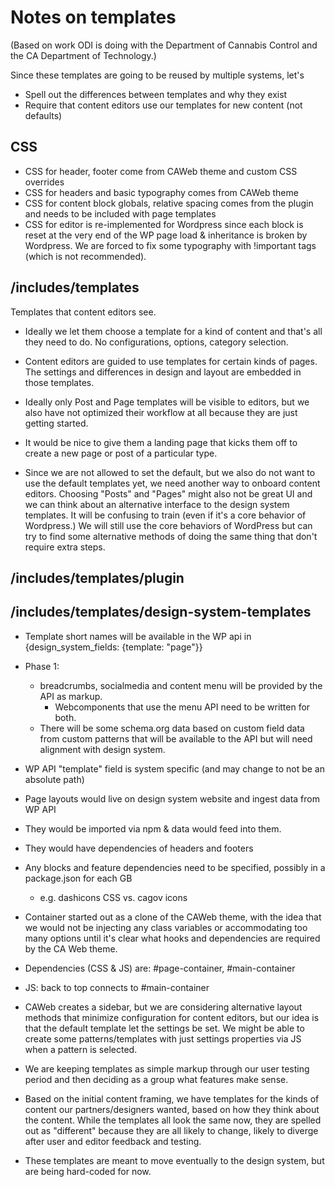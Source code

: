 # Notes on templates

(Based on work ODI is doing with the Department of Cannabis Control and the CA Department of Technology.)

Since these templates are going to be reused by multiple systems, let's
- Spell out the differences between templates and why they exist
- Require that content editors use our templates for new content (not defaults)

## CSS
- CSS for header, footer come from CAWeb theme and custom CSS overrides
- CSS for headers and basic typography comes from CAWeb theme
- CSS for content block globals, relative spacing comes from the plugin and needs to be included with page templates
- CSS for editor is re-implemented for Wordpress since each block is reset at the very end of the WP page load & inheritance is  broken by Wordpress. We are forced to fix some typography with !important tags (which is not recommended). 

## /includes/templates
Templates that content editors see.
* Ideally we let them choose a template for a kind of content and that's all they need to do. No configurations, options, category selection.
* Content editors are guided to use templates for certain kinds of pages. The settings and differences in design and layout are embedded in those templates.

* Ideally only Post and Page templates will be visible to editors, but we also have not optimized their workflow at all because they are just getting started.
* It would be nice to give them a landing page that kicks them off to create a new page or post of a particular type.
* Since we are not allowed to set the default, but we also do not want to use the default templates yet, we need another way to onboard content editors. Choosing "Posts" and "Pages" might also not be great UI and we can think about an alternative interface to the design system templates. It will be confusing to train (even if it's a core behavior of Wordpress.) We will still use the core behaviors of WordPress but can try to find some alternative methods of doing the same thing that don't require extra steps.

## /includes/templates/plugin

## /includes/templates/design-system-templates

- Template short names will be available in the WP api in {design_system_fields: {template: "page"}}
- Phase 1: 
    - breadcrumbs, socialmedia and content menu will be provided by the API as markup. 
        - Webcomponents that use the menu API need to be written for both.
    - There will be some schema.org data based on custom field data from custom patterns that will be available to the API but will need alignment with design system.
- WP API "template" field is system specific (and may change to not be an absolute path)
- Page layouts would live on design system website and ingest data from WP API
- They would be imported via npm & data would feed into them.
- They would have dependencies of headers and footers
- Any blocks and feature dependencies need to be specified, possibly in a package.json for each GB 
    - e.g. dashicons CSS vs. cagov icons


- Container started out as a clone of the CAWeb theme, with the idea that we would not be injecting any class variables or accommodating too many options until it's clear what hooks and dependencies are required by the CA Web theme.
- Dependencies (CSS & JS) are: #page-container, #main-container
- JS: back to top connects to #main-container
- CAWeb creates a sidebar, but we are considering alternative layout methods that minimize configuration for content editors, but our idea is that the default template let the settings be set. We might be able to create some patterns/templates with just settings properties via JS when a pattern is selected. 
- We are keeping templates as simple markup through our user testing period and then deciding as a group what features make sense.
- Based on the initial content framing, we have templates for the kinds of content our partners/designers wanted, based on how they think about the content. While the templates all look the same now, they are spelled out as "different" because they are all likely to change, likely to diverge after user and editor feedback and testing.
- These templates are meant to move eventually to the design system, but are being hard-coded for now.